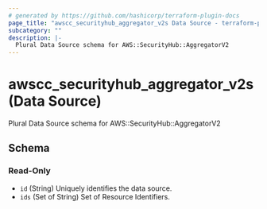 ```yaml
---
# generated by https://github.com/hashicorp/terraform-plugin-docs
page_title: "awscc_securityhub_aggregator_v2s Data Source - terraform-provider-awscc"
subcategory: ""
description: |-
  Plural Data Source schema for AWS::SecurityHub::AggregatorV2
---
```


# awscc_securityhub_aggregator_v2s (Data Source)

Plural Data Source schema for AWS::SecurityHub::AggregatorV2



<!-- schema generated by tfplugindocs -->
## Schema

### Read-Only

- `id` (String) Uniquely identifies the data source.
- `ids` (Set of String) Set of Resource Identifiers.
